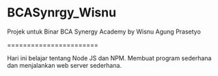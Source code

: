 # BCASynrgy_Wisnu

Projek untuk Binar BCA Synergy Academy by Wisnu Agung Prasetyo

=======================

Hari ini belajar tentang Node JS dan NPM. Membuat program sederhana dan menjalankan web server sederhana.
